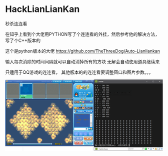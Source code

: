 # HackLianLianKan
秒杀连连看

在知乎上看到个大佬用PYTHON写了个连连看的外挂，然后参考他的解决方法，写了个C++版本的

这个是python版本的大佬
https://github.com/TheThreeDog/Auto-Lianliankan



输入每次消除的时间间隔就可以自动消掉所有的方块
无解会自动使用道具继续来

只适用于QQ游戏的连连看，
其他版本的的连连看要调整窗口和图片参数。。。

![this is result](https://github.com/DeaglePC/HackLianLianKan/raw/master/picture/1.png)